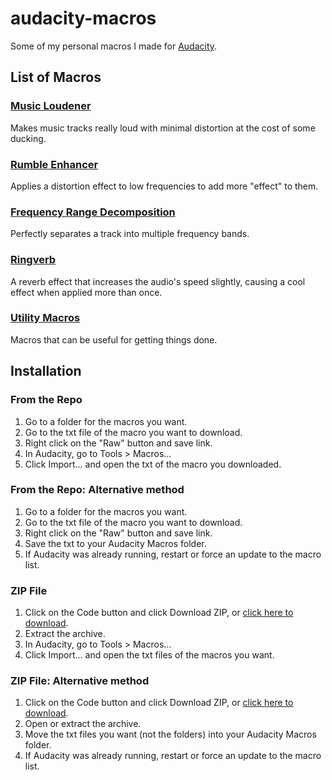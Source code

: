 # audacity-macros

Some of my personal macros I made for [Audacity](https://github.com/audacity/audacity).

## List of Macros

### [Music Loudener](https://github.com/somefoolouthere/audacity-macros/tree/main/loudness_enhancer)

Makes music tracks really loud with minimal distortion at the cost of some ducking.

### [Rumble Enhancer](https://github.com/somefoolouthere/audacity-macros/tree/main/rumble_enhance)

Applies a distortion effect to low frequencies to add more "effect" to them.

### [Frequency Range Decomposition](https://github.com/somefoolouthere/audacity-macros/tree/main/freq_decompose)

Perfectly separates a track into multiple frequency bands.

### [Ringverb](https://github.com/somefoolouthere/audacity-macros/tree/main/ringverb)

A reverb effect that increases the audio's speed slightly, causing a cool effect when applied more than once.

### [Utility Macros](https://github.com/somefoolouthere/audacity-macros/tree/main/utility)

Macros that can be useful for getting things done.

## Installation

### From the Repo

1. Go to a folder for the macros you want.
2. Go to the txt file of the macro you want to download.
3. Right click on the "Raw" button and save link.
4. In Audacity, go to Tools > Macros...
5. Click Import... and open the txt of the macro you downloaded.

### From the Repo: Alternative method

1. Go to a folder for the macros you want.
2. Go to the txt file of the macro you want to download.
3. Right click on the "Raw" button and save link.
4. Save the txt to your Audacity Macros folder.
5. If Audacity was already running, restart or force an update to the macro list.

### ZIP File

1. Click on the Code button and click Download ZIP, or [click here to download](https://github.com/somefoolouthere/audacity-macros/archive/refs/heads/main.zip).
2. Extract the archive.
3. In Audacity, go to Tools > Macros...
4. Click Import... and open the txt files of the macros you want.

### ZIP File: Alternative method

1. Click on the Code button and click Download ZIP, or [click here to download](https://github.com/somefoolouthere/audacity-macros/archive/refs/heads/main.zip).
2. Open or extract the archive.
3. Move the txt files you want (not the folders) into your Audacity Macros folder.
4. If Audacity was already running, restart or force an update to the macro list.
